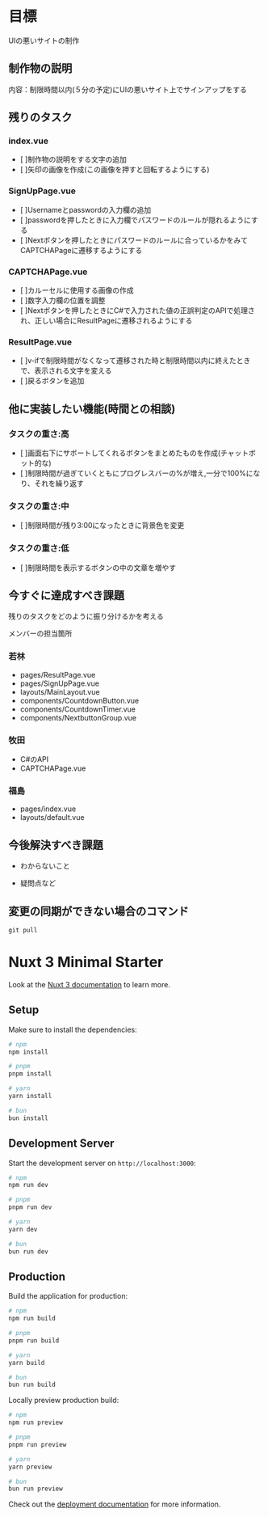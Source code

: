 # 目標
UIの悪いサイトの制作

## 制作物の説明
内容：制限時間以内(５分の予定)にUIの悪いサイト上でサインアップをする

## 残りのタスク
 ### index.vue
- [ ]制作物の説明をする文字の追加
- [ ]矢印の画像を作成(この画像を押すと回転するようにする)
 ### SignUpPage.vue
- [ ]Usernameとpasswordの入力欄の追加
- [ ]passwordを押したときに入力欄でパスワードのルールが隠れるようにする
- [ ]Nextボタンを押したときにパスワードのルールに合っているかをみてCAPTCHAPageに遷移するようにする

### CAPTCHAPage.vue
- [ ]カルーセルに使用する画像の作成
- [ ]数字入力欄の位置を調整
- [ ]Nextボタンを押したときにC#で入力された値の正誤判定のAPIで処理され、正しい場合にResultPageに遷移されるようにする

 ### ResultPage.vue
- [ ]v-ifで制限時間がなくなって遷移された時と制限時間以内に終えたときで、表示される文字を変える
- [ ]戻るボタンを追加

## 他に実装したい機能(時間との相談)
### タスクの重さ:高
- [ ]画面右下にサポートしてくれるボタンをまとめたものを作成(チャットボット的な) 
- [ ]制限時間が過ぎていくともにプログレスバーの%が増え,一分で100%になり、それを繰り返す

### タスクの重さ:中
- [ ]制限時間が残り3:00になったときに背景色を変更

### タスクの重さ:低
- [ ]制限時間を表示するボタンの中の文章を増やす

## 今すぐに達成すべき課題
残りのタスクをどのように振り分けるかを考える

メンバーの担当箇所
### 若林
- pages/ResultPage.vue
- pages/SignUpPage.vue
- layouts/MainLayout.vue
- components/CountdownButton.vue
- components/CountdownTimer.vue
- components/NextbuttonGroup.vue

### 牧田
- C#のAPI
- CAPTCHAPage.vue

### 福島
- pages/index.vue
- layouts/default.vue
## 今後解決すべき課題

- わからないこと

- 疑問点など

## 変更の同期ができない場合のコマンド
    git pull 

# Nuxt 3 Minimal Starter

Look at the [Nuxt 3 documentation](https://nuxt.com/docs/getting-started/introduction) to learn more.

## Setup

Make sure to install the dependencies:

```bash
# npm
npm install

# pnpm
pnpm install

# yarn
yarn install

# bun
bun install
```

## Development Server

Start the development server on `http://localhost:3000`:

```bash
# npm
npm run dev

# pnpm
pnpm run dev

# yarn
yarn dev

# bun
bun run dev
```

## Production

Build the application for production:

```bash
# npm
npm run build

# pnpm
pnpm run build

# yarn
yarn build

# bun
bun run build
```

Locally preview production build:

```bash
# npm
npm run preview

# pnpm
pnpm run preview

# yarn
yarn preview

# bun
bun run preview
```

Check out the [deployment documentation](https://nuxt.com/docs/getting-started/deployment) for more information.

